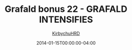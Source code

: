 ---
title: "Grafald bonus 22 - GRAFALD INTENSIFIES"
type: "image"
date: 2014-01-15T00:00:00-04:00
draft: false
categories:
- comics
- collaborations
tags:
- grafald
image_path: "/projects/grafald/comics/img/2014/bonus_22.gif"
alt_text: ""
author: "[KirbychuHRD](https://cohost.org/KirbychuHRD)"
---